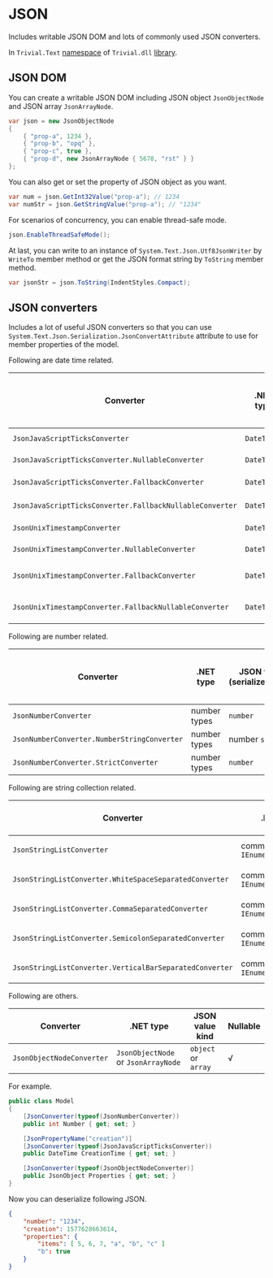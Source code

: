 # JSON

Includes writable JSON DOM and lots of commonly used JSON converters.

In `Trivial.Text` [namespace](./text) of `Trivial.dll` [library](../../).

## JSON DOM

You can create a writable JSON DOM including JSON object `JsonObjectNode` and JSON array `JsonArrayNode`.

```csharp
var json = new JsonObjectNode
{
    { "prop-a", 1234 },
    { "prop-b", "opq" },
    { "prop-c", true },
    { "prop-d", new JsonArrayNode { 5678, "rst" } }
};
```

You can also get or set the property of JSON object as you want.

```csharp
var num = json.GetInt32Value("prop-a"); // 1234
var numStr = json.GetStringValue("prop-a"); // "1234"
```

For scenarios of concurrency, you can enable thread-safe mode.

```csharp
json.EnableThreadSafeMode();
```

At last, you can write to an instance of `System.Text.Json.Utf8JsonWriter` by `WriteTo` member method or get the JSON format string by `ToString` member method.

```csharp
var jsonStr = json.ToString(IndentStyles.Compact);
```

## JSON converters

Includes a lot of useful JSON converters so that you can use `System.Text.Json.Serialization.JsonConvertAttribute` attribute to use for member properties of the model.

Following are date time related.

| Converter | .NET type | JSON value kind (serialize/deserialize) | Additional JSON value kind (deserialize only) | Nullable |
| ----------------- | ---------- | ---------- | ---------- | --- |
| `JsonJavaScriptTicksConverter` | `DateTime` | JavaScript ticks `number` | Date JSON `string` | × |
| `JsonJavaScriptTicksConverter.NullableConverter` | `DateTime?` | JavaScript ticks `number` | Date JSON `string` | √ |
| `JsonJavaScriptTicksConverter.FallbackConverter` | `DateTime` | Date JSON `string` |JavaScript ticks `number` | × |
| `JsonJavaScriptTicksConverter.FallbackNullableConverter` | `DateTime?` | Date JSON `string` |JavaScript ticks `number` | √ |
| `JsonUnixTimestampConverter` | `DateTime` | Unix timestamp `number` | Date JSON `string` | × |
| `JsonUnixTimestampConverter.NullableConverter` | `DateTime?` | Unix timestamp `number` | Date JSON `string` | √ |
| `JsonUnixTimestampConverter.FallbackConverter` | `DateTime` | Date JSON `string` | Unix timestamp `number` | × |
| `JsonUnixTimestampConverter.FallbackNullableConverter` | `DateTime?` | Date JSON `string` | Unix timestamp `number` | √ |

Following are number related.

| Converter | .NET type | JSON value kind (serialize/deserialize) | Additional JSON value kind (deserialize only) | Nullable |
| ----------------- | ---------- | ---------- | ---------- | --- |
| `JsonNumberConverter` | number types | `number` | number `string` | √ |
| `JsonNumberConverter.NumberStringConverter` | number types | number `string` | `number` | √ |
| `JsonNumberConverter.StrictConverter` | number types | `number` | number `string` | × |

Following are string collection related.

| Converter | .NET type | JSON value kind | Nullable |
| ----------------- | ---------- | ---------- | --- |
| `JsonStringListConverter` | common class of `IEnumerable<string>` | `string` or `string[]` | √ |
| `JsonStringListConverter.WhiteSpaceSeparatedConverter` | common class of `IEnumerable<string>` | `string` or `string[]` | √ |
| `JsonStringListConverter.CommaSeparatedConverter` | common class of `IEnumerable<string>` | `string` or `string[]` | √ |
| `JsonStringListConverter.SemicolonSeparatedConverter` | common class of `IEnumerable<string>` | `string` or `string[]` | √ |
| `JsonStringListConverter.VerticalBarSeparatedConverter` | common class of `IEnumerable<string>` | `string` or `string[]` | √ |

Following are others.

| Converter | .NET type | JSON value kind | Nullable |
| ----------------- | ---------- | ---------- | --- |
| `JsonObjectNodeConverter` | `JsonObjectNode` or `JsonArrayNode` | `object` or `array` | √ |

For example.

```csharp
public class Model
{
    [JsonConverter(typeof(JsonNumberConverter))
    public int Number { get; set; }

    [JsonPropertyName("creation")]
    [JsonConverter(typeof(JsonJavaScriptTicksConverter))
    public DateTime CreationTime { get; set; }

    [JsonConverter(typeof(JsonObjectNodeConverter)]
    public JsonObject Properties { get; set; }
}
```

Now you can deserialize following JSON.

```json
{
    "number": "1234",
    "creation": 1577628663614,
    "properties": {
        "items": [ 5, 6, 7, "a", "b", "c" ]
        "b": true
    }
}
```